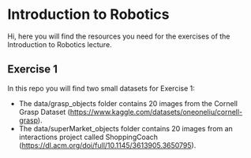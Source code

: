 # Introduction to Robotics
Hi, here you will find the resources you need for the exercises of the Introduction to Robotics lecture.
## Exercise 1
In this repo you will find two small datasets for Exercise 1:
* The data/grasp_objects folder contains 20 images from the Cornell Grasp Dataset (https://www.kaggle.com/datasets/oneoneliu/cornell-grasp).
* The data/superMarket_objects folder contains 20 images from an interactions project called ShoppingCoach (https://dl.acm.org/doi/full/10.1145/3613905.3650795).
